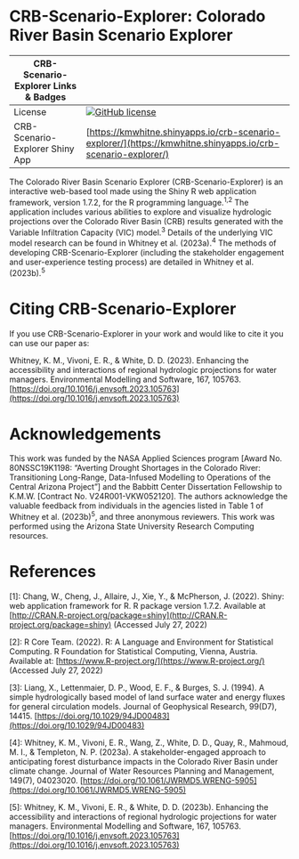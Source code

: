 CRB-Scenario-Explorer: Colorado River Basin Scenario Explorer
=============================
| CRB-Scenario-Explorer Links & Badges              |                                                                             |
|------------------------|----------------------------------------------------------------------------------------------------------------------------------------------------------------------------------------------------------|
| License                | [![GitHub license](https://img.shields.io/badge/license-GPLv3-blue.svg)](https://raw.githubusercontent.com/kwhitney727/CRB-Scenario-Explorer/master/LICENSE) |
| CRB-Scenario-Explorer Shiny App        | [https://kmwhitne.shinyapps.io/crb-scenario-explorer/](https://kmwhitne.shinyapps.io/crb-scenario-explorer/) |

The Colorado River Basin Scenario Explorer (CRB-Scenario-Explorer) is an interactive web-based tool made using the Shiny R web application framework, version 1.7.2, for the R programming language.<sup>1,2</sup>
The application includes various abilities to explore and visualize hydrologic projections over the Colorado River Basin (CRB) results generated with the Variable Infiltration Capacity (VIC) model.<sup>3</sup>
Details of the underlying VIC model research can be found in Whitney et al. (2023a).<sup>4</sup> The methods of developing CRB-Scenario-Explorer (including the stakeholder engagement and user-experience testing process) are detailed in Whitney et al. (2023b).<sup>5</sup>

Citing CRB-Scenario-Explorer
=============
If you use CRB-Scenario-Explorer in your work and would like to cite it you can use our paper as:

Whitney, K. M., Vivoni, E. R., & White, D. D. (2023). Enhancing the accessibility and interactions of regional hydrologic projections for water managers. Environmental Modelling and Software, 167, 105763. [https://doi.org/10.1016/j.envsoft.2023.105763](https://doi.org/10.1016/j.envsoft.2023.105763)

Acknowledgements
================
This work was funded by the NASA Applied Sciences program [Award No. 80NSSC19K1198: “Averting Drought Shortages in the Colorado River: Transitioning Long-Range, Data-Infused Modelling to Operations of the Central Arizona Project”] and the Babbitt Center Dissertation Fellowship to K.M.W. [Contract No. V24R001-VKW052120]. The authors acknowledge the valuable feedback from individuals in the agencies listed in Table 1 of Whitney et al. (2023b)<sup>5</sup>, and three anonymous reviewers. This work was performed using the Arizona State University Research Computing resources.


References
==========

[1]: Chang, W., Cheng, J., Allaire, J., Xie, Y., & McPherson, J. (2022). Shiny: web application framework for R. R package version 1.7.2. Available at [http://CRAN.R-project.org/package=shiny](http://CRAN.R-project.org/package=shiny) (Accessed July 27, 2022)

[2]: R Core Team. (2022). R: A Language and Environment for Statistical Computing. R Foundation for Statistical Computing, Vienna, Austria. Available at: [https://www.R-project.org/](https://www.R-project.org/) (Accessed July 27, 2022)

[3]: Liang, X., Lettenmaier, D. P., Wood, E. F., & Burges, S. J. (1994). A simple hydrologically based model of land surface water and energy fluxes for general circulation models. Journal of Geophysical Research, 99(D7), 14415. [https://doi.org/10.1029/94JD00483](https://doi.org/10.1029/94JD00483)

[4]: Whitney, K. M., Vivoni, E. R., Wang, Z., White, D. D., Quay, R., Mahmoud, M. I., & Templeton, N. P. (2023a). A stakeholder-engaged approach to anticipating forest disturbance impacts in the Colorado River Basin under climate change. Journal of Water Resources Planning and Management, 149(7), 04023020. [https://doi.org/10.1061/JWRMD5.WRENG-5905](https://doi.org/10.1061/JWRMD5.WRENG-5905)

[5]: Whitney, K. M., Vivoni, E. R., & White, D. D. (2023b). Enhancing the accessibility and interactions of regional hydrologic projections for water managers. Environmental Modelling and Software, 167, 105763. [https://doi.org/10.1016/j.envsoft.2023.105763](https://doi.org/10.1016/j.envsoft.2023.105763)
